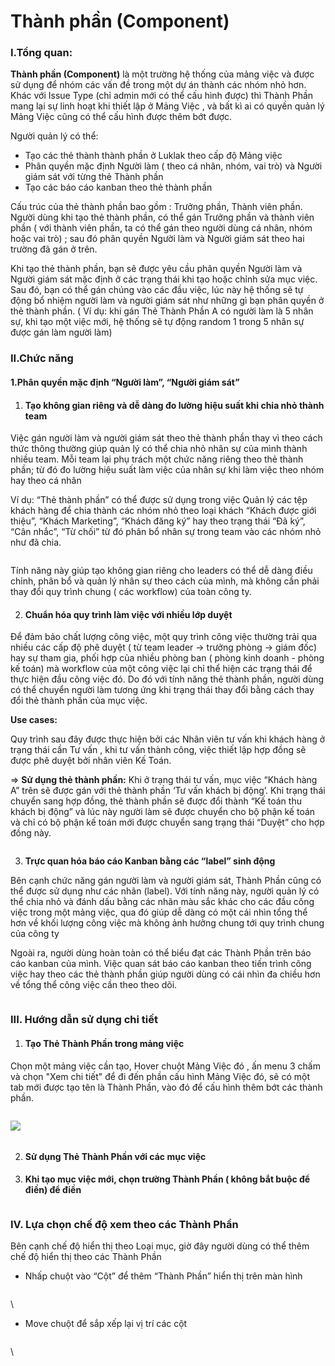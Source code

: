 # Thành phần (Component)

### I.Tổng quan:

**Thành phần (Component)** là một trường hệ thống của mảng việc và được sử dụng để nhóm các vấn đề trong một dự án thành các nhóm nhỏ hơn. Khác với Issue Type (chỉ admin mới có thể cấu hình được) thì Thành Phần mang lại sự linh hoạt khi thiết lập ở Mảng Việc , và bất kì ai có quyền quản lý Mảng Việc cũng có thể cấu hình được thêm bớt được.

Người quản lý có thể:

* Tạo các thẻ thành thành phần ở Luklak theo cấp độ Mảng việc
* Phân quyền mặc định Người làm ( theo cá nhân, nhóm, vai trò) và Người giám sát với từng thẻ Thành phần
* Tạo các báo cáo kanban theo thẻ thành phần

Cấu trúc của thẻ thành phần bao gồm : Trưởng phần, Thành viên phần. Người dùng khi tạo thẻ thành phần, có thể gán Trưởng phần và thành viên phần ( với thành viên phần, ta có thể gán theo người dùng cá nhân, nhóm hoặc vai trò) ; sau đó phân quyền Người làm và Người giám sát theo hai trường đã gán ở trên.

Khi tạo thẻ thành phần, bạn sẽ được yêu cầu phân quyền Người làm và Người giám sát mặc định ở các trạng thái khi tạo hoặc chỉnh sửa mục việc. Sau đó, bạn có thể gán chúng vào các đầu việc, lúc này hệ thống sẽ tự động bổ nhiệm người làm và người giám sát như những gì bạn phân quyền ở thẻ thành phần. ( Ví dụ: khi gán Thẻ Thành Phần A có người làm là 5 nhân sự, khi tạo một việc mới, hệ thống sẽ tự động random 1 trong 5 nhân sự được gán làm người làm)

### II.Chức năng&#x20;

#### 1.Phân quyền mặc định “Người làm”, “Người giám sát”

1. #### Tạo không gian riêng và dễ dàng đo lường hiệu suất khi chia nhỏ thành team

Việc gán người làm và người giám sát theo thẻ thành phần thay vì theo cách thức thông thường giúp quản lý có thể chia nhỏ nhân sự của mình thành nhiều team. Mỗi team lại phụ trách một chức năng riêng theo thẻ thành phần; từ đó đo lường hiệu suất làm việc của nhân sự khi làm việc theo nhóm hay theo cá nhân

Ví dụ: “Thẻ thành phần” có thể được sử dụng trong việc Quản lý các tệp khách hàng để chia thành các nhóm nhỏ theo loại khách “Khách được giới thiệu”, “Khách Marketing”, “Khách đăng ký” hay theo trạng thái “Đã ký”, “Cân nhắc”, “Từ chối” từ đó phân bổ nhân sự trong team vào các nhóm nhỏ như đã chia.

<figure><img src="https://lh7-us.googleusercontent.com/docsz/AD_4nXeQHkAIfwqtEGhuhqIw3LOoAQucvET7japa_9cS_iWTysxJLc2__Lt5wLjdMDZaQPhZXisJck8McySLx1A2tyrsYzSPPb24endvgCrcxs1u1Q764mFFRpAl723Fh_QWvPkP80rJMljzrgQue1Jwn_l1gvM?key=HBksSiQRyjbWR-J4bXvERA" alt=""><figcaption></figcaption></figure>

&#x20;Tính năng này giúp tạo không gian riêng cho leaders có thể dễ dàng điều chỉnh, phân bổ và quản lý nhân sự theo cách của mình, mà không cần phải thay đổi quy trình chung ( các workflow) của toàn công ty.

2. #### Chuẩn hóa quy trình làm việc với nhiều lớp duyệt

Để đảm bảo chất lượng công việc, một quy trình công việc thường trải qua nhiều các cấp độ phê duyệt ( từ team leader -> trưởng phòng -> giám đốc) hay sự tham gia, phối hợp của nhiều phòng ban ( phòng kinh doanh - phòng kế toán) mà workflow của một công việc lại chỉ thể hiện các trạng thái để thực hiện đầu công việc đó. Do đó với tính năng thẻ thành phần, người dùng có thể chuyển người làm tương ứng khi trạng thái thay đổi bằng cách thay đổi thẻ thành phần của mục việc.



**Use cases:**

Quy trình sau đây được thực hiện bởi các Nhân viên tư vấn khi khách hàng ở trạng thái cần Tư vấn , khi tư vấn thành công, việc thiết lập hợp đồng sẽ được phê duyệt bởi nhân viên Kế Toán.

\=> **Sử dụng thẻ thành phần:** Khi ở trạng thái tư vấn, mục việc “Khách hàng A” trên sẽ được gán với thẻ thành phần ‘Tư vấn khách bị động’. Khi trạng thái chuyển sang hợp đồng, thẻ thành phần sẽ được đổi thành “Kế toán thu khách bị động” và lúc này người làm sẽ được chuyển cho bộ phận kế toán và chỉ có bộ phận kế toán mới được chuyển sang trạng thái “Duyệt” cho hợp đồng này.

<figure><img src="https://lh7-us.googleusercontent.com/docsz/AD_4nXePTgAUQWRhK4UML2U_QfJR2AsrbTv-z01mj3kIg5WxBJLSHoabvbyw1mKskKBbSsC62SCvdZw_vCzBLELkwstERsd1kS0IXcIGz8_lI-ttKClHbG1IV37KhDmNcdjmmPKkROhgIwwcMNDwOFWo4qgndrhg?key=HBksSiQRyjbWR-J4bXvERA" alt=""><figcaption></figcaption></figure>

3. **Trực quan hóa báo cáo Kanban bằng các “label” sinh động**

Bên cạnh chức năng gán người làm và người giám sát,  Thành Phần cũng có thể được sử dụng như các nhãn (label). Với tính năng này, người quản lý có thể chia nhỏ và đánh dấu bằng các nhãn màu sắc khác cho các đầu công việc trong một mảng việc, qua đó giúp dễ dàng có một cái nhìn tổng thể hơn về khối lượng công việc mà không ảnh hưởng chung tới quy trình chung của công ty

Ngoài ra, người dùng hoàn toàn có thể biểu đạt các Thành Phần trên báo cáo kanban của mình. Việc quan sát báo cáo kanban theo tiến trình công việc hay theo các thẻ thành phần giúp người dùng có cái nhìn đa chiều hơn về tổng thể công việc cần theo theo dõi.

<figure><img src="https://lh7-us.googleusercontent.com/docsz/AD_4nXehtiIE5dM2HCCjUVAsXWMmSpgs_LGUb8nxhQyrMhrTsutVhUTeIKJSLzPgccoFJ9j9EZGVkYyDI_tcCHySQsKbc5ZrjtZd-ucyAP-77ioLBAz3DnjOItUfs6uMihf1oX4MyzMLx5wLPzYOQ3_ozed_fQXZ?key=HBksSiQRyjbWR-J4bXvERA" alt=""><figcaption></figcaption></figure>

### III. Hướng dẫn sử dụng chi tiết

1. #### Tạo Thẻ Thành Phần trong mảng việc

Chọn một mảng việc cần tạo, Hover chuột Mảng Việc đó , ấn menu 3 chấm và chọn "Xem chi tiết" để đi đến phần cấu hình Mảng Việc đó, sẽ có một tab mới được tạo tên là Thành Phần, vào đó để cấu hình thêm bớt các thành phần.

<figure><img src="https://lh7-us.googleusercontent.com/docsz/AD_4nXdKlIEkUEnLz-C9nV5t5p0WFTZNZ_iaNAQtFVhBakW8PT5osVKFiPanImwPMfipmOz-8Xmb7rfPeupGi9_3vg2-oIJldvRxX0CCqpLAVR74u8IzRTwnYWBmyNmJqAz8Buw9UGXmqiB2KjLsFl_2XS91kwoQ?key=HBksSiQRyjbWR-J4bXvERA" alt=""><figcaption></figcaption></figure>

![](https://lh7-us.googleusercontent.com/docsz/AD_4nXcDN6kgMlAnMNET4G1WGo-hiZ2dMo2IKTOE6a7OHL8bcYapWWVCKaPi8Rc-LaCJFTOUBdCNppc2hvuuvpj6dSYAh_H_7a6kxOXeUcHXsCA4HF3RLtt0ce2iiGSur-FXC_AHxiLTuiA7cbk2oRcMZlvForAq?key=HBksSiQRyjbWR-J4bXvERA)

<figure><img src="https://lh7-us.googleusercontent.com/docsz/AD_4nXccvP9X_OrqAV8dPP6-RMOSQof4z0Xpd0yd3NeiAvR0OWjOLe7j0BnHKt9wZiZ7wy6eZji_RJJFsgPRHAH-23IwJDE4T76KE-vc0pb9YKXN--LD4eUoHbHTrHbthNgfVF1nmvS_Yd2wb8YpgaNFHUtfFiRw?key=HBksSiQRyjbWR-J4bXvERA" alt=""><figcaption></figcaption></figure>

2. #### Sử dụng Thẻ Thành Phần với các mục việc
3. **Khi tạo mục việc mới, chọn trường Thành Phần ( không bắt buộc để điền) để điền**&#x20;

<figure><img src="https://lh7-us.googleusercontent.com/docsz/AD_4nXcj3dIM8esTXuEz83-6RcjKN3dA1SmNJCHxVtgANjaVChLbqdKH_-Vii33Vg12VJbDNDmUefsi5b_U3yJec8DD8knXmaOorjbZbgTGbfiUTtkL79--0ezfKvvIujZVm_fcd8PS7nwX2VRaQwo9oh_ykwdI?key=HBksSiQRyjbWR-J4bXvERA" alt=""><figcaption></figcaption></figure>

### **IV. Lựa chọn chế độ xem theo các Thành Phần**

Bên cạnh chế độ hiển thị theo Loại mục, giờ đây người dùng có thể thêm chế độ hiển thị theo các Thành Phần

* Nhấp chuột vào “Cột” để thêm “Thành Phần” hiển thị trên màn hình&#x20;

<figure><img src="https://lh7-us.googleusercontent.com/docsz/AD_4nXfkMYszAtknKkHxSOKJMM7TP0ypqy4NAkFEvhhJeZmOAqKL1BeNTO5Q_1Yd28zcvyjBpl3NmkNd6nwiSHANxAUSKj9lM47O_g7j4LWYKD8UvrDPXvRQ6qaxN_l44iX5Q5_fBQQbCJEipYHyba_GJCfsjb3a?key=HBksSiQRyjbWR-J4bXvERA" alt=""><figcaption></figcaption></figure>

\


* Move chuột để sắp xếp lại vị trí các cột&#x20;

<figure><img src="https://lh7-us.googleusercontent.com/docsz/AD_4nXePQ6igFjOJL7eecWhpzJI-qR2TWkJ89YQTvfNCKV-ZBjV5T6Tr-HXGUJC6RHxnyr9Hx9-vtt85dKtNlT-N9LlLXSpS_yCHuyrqbpKbM1zfco6Lfou4bqJdajj_C1IiHHCFnxqXhYKvwarZUIf-vOkLkLcp?key=HBksSiQRyjbWR-J4bXvERA" alt=""><figcaption></figcaption></figure>

\
